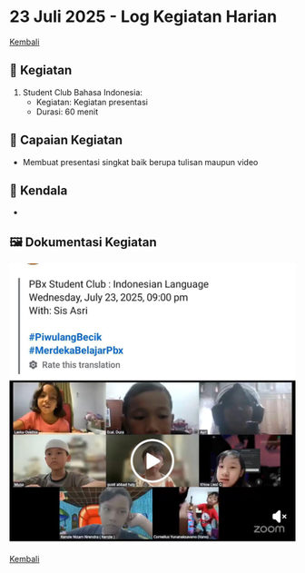 # 23 Juli 2025 - Log Kegiatan Harian
[Kembali](readme.md)

## 📌 Kegiatan
1. Student Club Bahasa Indonesia:
   - Kegiatan: Kegiatan presentasi
   - Durasi: 60 menit

## 🎯 Capaian Kegiatan
- Membuat presentasi singkat baik berupa tulisan maupun video

## 🚧 Kendala
- 

## 🖼️ Dokumentasi Kegiatan
![SC Bahasa](img/20250723-scbahasa.jpeg)

[Kembali](readme.md)